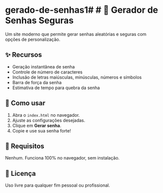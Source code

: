 # gerado-de-senhas1# # 🔐 Gerador de Senhas Seguras

Um site moderno que permite gerar senhas aleatórias e seguras com opções de personalização.

## ✨ Recursos

- Geração instantânea de senha
- Controle de número de caracteres
- Inclusão de letras maiúsculas, minúsculas, números e símbolos
- Barra de força da senha
- Estimativa de tempo para quebra da senha

## 🚀 Como usar

1. Abra o `index.html` no navegador.
2. Ajuste as configurações desejadas.
3. Clique em **Gerar senha**.
4. Copie e use sua senha forte!

## 🧾 Requisitos

Nenhum. Funciona 100% no navegador, sem instalação.

## 📄 Licença

Uso livre para qualquer fim pessoal ou profissional.

